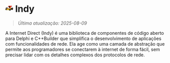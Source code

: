 # <img src="icon/indy.png" alt="Ícone" width="24"> Indy

> *Última atualização: 2025-08-09*

A Internet Direct (Indy) é uma biblioteca de componentes de código aberto para Delphi e C++Builder que simplifica o desenvolvimento de aplicações com funcionalidades de rede. Ela age como uma camada de abstração que permite aos programadores se conectarem à internet de forma fácil, sem precisar lidar com os detalhes complexos dos protocolos de rede.
